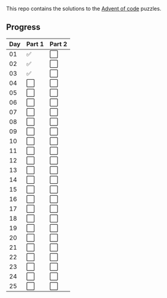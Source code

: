 This repo contains the solutions to the [Advent of code](https://adventofcode.com/) puzzles.

## Progress
| Day  | Part 1               | Part 2               |
| -----| -------------------- | -------------------- |
| 01   | :white_check_mark:   | :white_large_square: |
| 02   | :white_check_mark:   | :white_large_square: |
| 03   | :white_check_mark:   | :white_large_square: |
| 04   | :white_large_square: | :white_large_square: |
| 05   | :white_large_square: | :white_large_square: |
| 06   | :white_large_square: | :white_large_square: |
| 07   | :white_large_square: | :white_large_square: |
| 08   | :white_large_square: | :white_large_square: |
| 09   | :white_large_square: | :white_large_square: |
| 10   | :white_large_square: | :white_large_square: |
| 11   | :white_large_square: | :white_large_square: |
| 12   | :white_large_square: | :white_large_square: |
| 13   | :white_large_square: | :white_large_square: |
| 14   | :white_large_square: | :white_large_square: |
| 15   | :white_large_square: | :white_large_square: |
| 16   | :white_large_square: | :white_large_square: |
| 17   | :white_large_square: | :white_large_square: |
| 18   | :white_large_square: | :white_large_square: |
| 19   | :white_large_square: | :white_large_square: |
| 20   | :white_large_square: | :white_large_square: |
| 21   | :white_large_square: | :white_large_square: |
| 22   | :white_large_square: | :white_large_square: |
| 23   | :white_large_square: | :white_large_square: |
| 24   | :white_large_square: | :white_large_square: |
| 25   | :white_large_square: | :white_large_square: |
